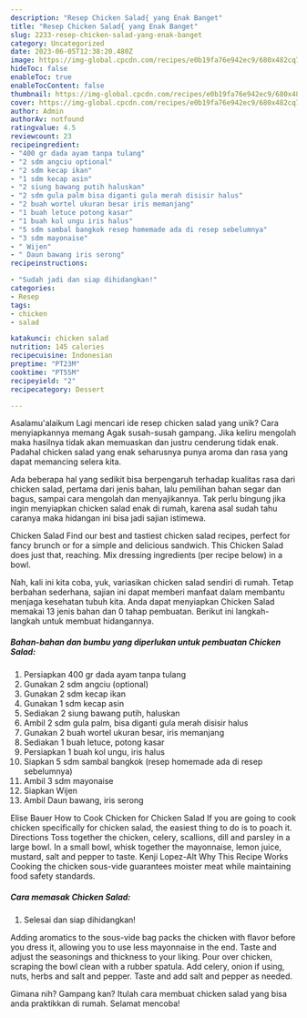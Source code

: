 ```yaml
---
description: "Resep Chicken Salad{ yang Enak Banget"
title: "Resep Chicken Salad{ yang Enak Banget"
slug: 2233-resep-chicken-salad-yang-enak-banget
category: Uncategorized
date: 2023-06-05T12:38:20.480Z
image: https://img-global.cpcdn.com/recipes/e0b19fa76e942ec9/680x482cq70/chicken-salad-foto-resep-utama.jpg
hideToc: false
enableToc: true
enableTocContent: false
thumbnail: https://img-global.cpcdn.com/recipes/e0b19fa76e942ec9/680x482cq70/chicken-salad-foto-resep-utama.jpg
cover: https://img-global.cpcdn.com/recipes/e0b19fa76e942ec9/680x482cq70/chicken-salad-foto-resep-utama.jpg
author: Admin
authorAv: notfound
ratingvalue: 4.5
reviewcount: 23
recipeingredient:
- "400 gr dada ayam tanpa tulang"
- "2 sdm angciu optional"
- "2 sdm kecap ikan"
- "1 sdm kecap asin"
- "2 siung bawang putih haluskan"
- "2 sdm gula palm bisa diganti gula merah disisir halus"
- "2 buah wortel ukuran besar iris memanjang"
- "1 buah letuce potong kasar"
- "1 buah kol ungu iris halus"
- "5 sdm sambal bangkok resep homemade ada di resep sebelumnya"
- "3 sdm mayonaise"
- " Wijen"
- " Daun bawang iris serong"
recipeinstructions:

- "Sudah jadi dan siap dihidangkan!"
categories:
- Resep
tags:
- chicken
- salad

katakunci: chicken salad 
nutrition: 145 calories
recipecuisine: Indonesian
preptime: "PT23M"
cooktime: "PT55M"
recipeyield: "2"
recipecategory: Dessert

---
```



Asalamu'alaikum Lagi mencari ide resep chicken salad yang unik? Cara menyiapkannya memang Agak susah-susah gampang. Jika keliru mengolah maka hasilnya tidak akan memuaskan dan justru cenderung tidak enak. Padahal chicken salad yang enak seharusnya punya aroma dan rasa yang dapat memancing selera kita.


Ada beberapa hal yang sedikit bisa berpengaruh terhadap kualitas rasa dari chicken salad, pertama dari jenis bahan, lalu pemilihan bahan segar dan bagus, sampai cara mengolah dan menyajikannya. Tak perlu bingung jika ingin menyiapkan chicken salad enak di rumah, karena asal sudah tahu caranya maka hidangan ini bisa jadi sajian istimewa.

Chicken Salad Find our best and tastiest chicken salad recipes, perfect for fancy brunch or for a simple and delicious sandwich. This Chicken Salad does just that, reaching. Mix dressing ingredients (per recipe below) in a bowl.


Nah, kali ini kita coba, yuk, variasikan chicken salad sendiri di rumah. Tetap berbahan sederhana, sajian ini dapat memberi manfaat dalam membantu menjaga kesehatan tubuh kita. Anda dapat menyiapkan Chicken Salad memakai 13 jenis bahan dan 0 tahap pembuatan. Berikut ini langkah-langkah untuk membuat hidangannya.

<!--inarticleads1-->

##### Bahan-bahan dan bumbu yang diperlukan untuk pembuatan Chicken Salad:

1. Persiapkan 400 gr dada ayam tanpa tulang
1. Gunakan 2 sdm angciu (optional)
1. Gunakan 2 sdm kecap ikan
1. Gunakan 1 sdm kecap asin
1. Sediakan 2 siung bawang putih, haluskan
1. Ambil 2 sdm gula palm, bisa diganti gula merah disisir halus
1. Gunakan 2 buah wortel ukuran besar, iris memanjang
1. Sediakan 1 buah letuce, potong kasar
1. Persiapkan 1 buah kol ungu, iris halus
1. Siapkan 5 sdm sambal bangkok (resep homemade ada di resep sebelumnya)
1. Ambil 3 sdm mayonaise
1. Siapkan  Wijen
1. Ambil  Daun bawang, iris serong


Elise Bauer How to Cook Chicken for Chicken Salad If you are going to cook chicken specifically for chicken salad, the easiest thing to do is to poach it. Directions Toss together the chicken, celery, scallions, dill and parsley in a large bowl. In a small bowl, whisk together the mayonnaise, lemon juice, mustard, salt and pepper to taste. Kenji Lopez-Alt Why This Recipe Works Cooking the chicken sous-vide guarantees moister meat while maintaining food safety standards. 

<!--inarticleads2-->

##### Cara memasak Chicken Salad:


1. Selesai dan siap dihidangkan!

Adding aromatics to the sous-vide bag packs the chicken with flavor before you dress it, allowing you to use less mayonnaise in the end. Taste and adjust the seasonings and thickness to your liking. Pour over chicken, scraping the bowl clean with a rubber spatula. Add celery, onion if using, nuts, herbs and salt and pepper. Taste and add salt and pepper as needed. 

Gimana nih? Gampang kan? Itulah cara membuat chicken salad yang bisa anda praktikkan di rumah. Selamat mencoba!
